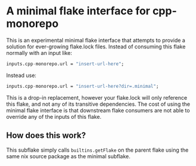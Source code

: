 # A minimal flake interface for cpp-monorepo

This is an experimental minimal flake interface that attempts to provide a solution for ever-growing flake.lock files. Instead of consuming this flake normally with an input like:

```nix
inputs.cpp-monorepo.url = "insert-url-here";
```

Instead use:

```nix
inputs.cpp-monorepo.url = "insert-url-here?dir=.minimal";
```

This is a drop-in replacement, however your flake.lock will only reference this flake,
and not any of its transitive dependencies. The cost of using the minimal flake interface
is that downstream flake consumers are not able to override any of the inputs of this flake.

## How does this work?

This subflake simply calls `builtins.getFlake` on the parent flake using the same nix source package
as the minimal subflake.
